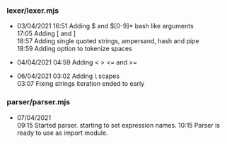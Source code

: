 ### lexer/lexer.mjs
+ 03/04/2021 
16:51 Adding $ and $[0-9]* bash like arguments  
17:05 Adding [ and ]  
18:57 Adding single quoted strings, ampersand, hash and pipe  
18:59 Adding option to tokenize spaces

+ 04/04/2021
04:59 Adding < > <= and >=  

+ 06/04/2021
03:02 Adding \ scapes  
03:07 Fixing strings iteration ended to early  

### parser/parser.mjs
+ 07/04/2021  
09:15 Started parser. starting to set expression names.
10:15 Parser is ready to use as import module.
